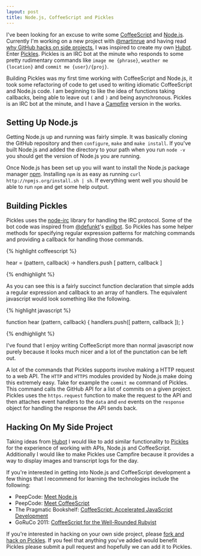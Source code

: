 ```yaml
---
layout: post
title: Node.js, CoffeeScript and Pickles
---
```


I've been looking for an excuse to write some [CoffeeScript][coffeescript] and [Node.js][nodejs]. Currently I'm working on a new project with [@martinrue][martinrue] and having read [why GitHub hacks on side projects][githubside], I was inspired to create my own [Hubot][hubot]. Enter [Pickles][pickles]. Pickles is an IRC bot at the minute who responds to some pretty rudimentary commands like `image me {phrase}`, `weather me {location}` and `commit me {user}/{proj}`.

Building Pickles was my first time working with CoffeeScript and Node.js, it took some refactoring of code to get used to writing idiomatic CoffeeScript and Node.js code. I am beginning to like the idea of functions taking callbacks, being able to leave out `(` and `)` and being asynchronous. Pickles is an IRC bot at the minute, and I have a [Campfire][campfire] version in the works.

## Setting Up Node.js

Getting Node.js up and running was fairly simple. It was basically cloning the GitHub repository and then `configure`, `make` and `make install`. If you've built Node.js and added the directory to your path when you run `node -v` you should get the version of Node.js you are running.

Once Node.js has been set up you will want to install the Node.js package manager [npm][npm]. Installing `npm` is as easy as running `curl http://npmjs.org/install.sh | sh`. If everything went well you should be able to run `npm` and get some help output.

## Building Pickles

Pickles uses the [node-irc][nodeirc] library for handling the IRC protocol. Some of the bot code was inspired from [@defunkt][defunkt]'s [evilbot][evilbot]. So Pickles has some helper methods for specifying regular expression patterns for matching commands and providing a callback for handling those commands.

{% highlight coffeescript %}

hear = (pattern, callback) ->
  handlers.push [ pattern, callback ]

{% endhighlight %}

As you can see this is a fairly succinct function declaration that simple adds a regular expression and callback to an array of handlers. The equivalent javascript would look something like the following. 

{% highlight javascript %}

function hear (pattern, callback) {
  handlers.push([ pattern, callback ]);
}

{% endhighlight %}

I've found that I enjoy writing CoffeeScript more than normal javascript now purely because it looks much nicer and a lot of the punctation can be left out.

A lot of the commands that Pickles supports involve making a HTTP request to a web API. The `HTTP` and `HTTPS` modules provided by Node.js make doing this extremely easy. Take for example the `commit me` command of Pickles. This command calls the GitHub API for a list of commits on a given project. Pickles uses the `https.request` function to make the request to the API and then attaches event handlers to the `data` and `end` events on the `response` object for handling the response the API sends back.

## Hacking On My Side Project

Taking ideas from [Hubot][hubot] I would like to add similar functionality to [Pickles][pickles] for the experience of working with APIs, Node.js and CoffeeScript. Additionally I would like to make Pickles use Campfire because it provides a way to display images and transcript logs for the day.

If you're interested in getting into Node.js and CoffeeScript development a few things that I recommend for learning the technologies include the following:

* PeepCode: [Meet Node.js][nodejspeepcode]
* PeepCode: [Meet CoffeeScript][coffeescriptpeepcode]
* The Pragmatic Bookshelf: [CoffeeScript: Accelerated JavaScript Development][coffeescriptpragprog]
* GoRuCo 2011: [CoffeeScript for the Well-Rounded Rubyist][coffeescriptgoruco]

If you're interested in hacking on your own side project, please [fork and hack on Pickles][pickles]. If you feel that anything you've added would benefit Pickles please submit a pull request and hopefully we can add it to Pickles.

[coffeescript]: http://coffeescript.org
[nodejs]: http://nodejs.org
[martinrue]: http://twitter.com/martinrue
[githubside]: http://zachholman.com/posts/why-github-hacks-on-side-projects/
[hubot]: http://hubot.github.com/
[pickles]: https://github.com/tombell/pickles
[campfire]: http://campfirenow.com
[npm]: http://npmjs.org
[nodeirc]: https://github.com/martynsmith/node-irc
[defunkt]: http://twitter.com/defunkt
[evilbot]: https://github.com/defunkt/evilbot
[nodejspeepcode]: http://peepcode.com/products/nodejs-i
[coffeescriptpeepcode]: http://peepcode.com/products/coffeescript
[coffeescriptpragprog]: http://pragprog.com/book/tbcoffee/coffeescript
[coffeescriptgoruco]: http://www.vimeo.com/27200146
